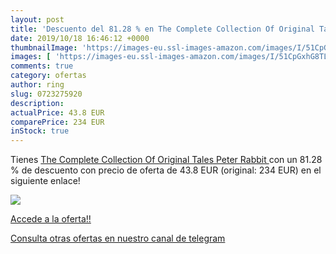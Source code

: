 ```yaml
---
layout: post
title: 'Descuento del 81.28 % en The Complete Collection Of Original Tale'
date: 2019/10/18 16:46:12 +0000
thumbnailImage: 'https://images-eu.ssl-images-amazon.com/images/I/51CpGxhG8TL._SL200_.jpg'
images: [ 'https://images-eu.ssl-images-amazon.com/images/I/51CpGxhG8TL._SL200_.jpg' ]
comments: true
category: ofertas
author: ring
slug: 0723275920
description:
actualPrice: 43.8 EUR
comparePrice: 234 EUR
inStock: true
---
```


Tienes [The Complete Collection Of Original Tales  Peter Rabbit ](https://www.amazon.com/dp/0723275920/?tag=redken08-20) con un 81.28 % de descuento con precio de oferta de 43.8 EUR (original: 234 EUR) en el siguiente enlace!

[![](https://images-eu.ssl-images-amazon.com/images/I/51CpGxhG8TL._SL200_.jpg)](https://www.amazon.com/dp/0723275920/?tag=redken08-20)

[Accede a la oferta!!](https://www.amazon.com/dp/0723275920/?tag=redken08-20)

[Consulta otras ofertas en nuestro canal de telegram](https://t.me/s/ofertas25)

